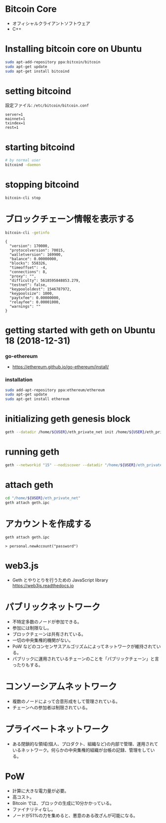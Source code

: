 # Bitcoin Core

- オフィシャルクライアントソフトウェア
- C++

# Installing bitcoin core on Ubuntu

```bash
sudo apt-add-repository ppa:bitcoin/bitcoin
sudo apt-get update
sudo apt-get install bitcoind
```

# setting bitcoind

設定ファイル: `/etc/bitcoin/bitcoin.conf`

```
server=1
mainnet=1
txindex=1
rest=1
```

# starting bitcoind

```bash
# by normal user
bitcoind -daemon
```

# stopping bitcoind

```bash
bitcoin-cli stop
```

# ブロックチェーン情報を表示する

```bash
bitcoin-cli -getinfo
```
```
{
  "version": 170000,
  "protocolversion": 70015,
  "walletversion": 169900,
  "balance": 0.00000000,
  "blocks": 558326,
  "timeoffset": -4,
  "connections": 8,
  "proxy": "",
  "difficulty": 5618595848853.279,
  "testnet": false,
  "keypoololdest": 1546787972,
  "keypoolsize": 1000,
  "paytxfee": 0.00000000,
  "relayfee": 0.00001000,
  "warnings": ""
}
```

# getting started with geth on Ubuntu 18 (2018-12-31)

### go-ethereum

* https://ethereum.github.io/go-ethereum/install/

### installation

```bash
sudo add-apt-repository ppa:ethereum/ethereum
sudo apt-get update
sudo apt-get install ethereum
```

# initializing geth genesis block

```bash
geth --datadir /home/${USER}/eth_private_net init /home/${USER}/eth_private_net/myGenesis.json
```

# running geth

```bash
geth --networkid "15" --nodiscover --datadir "/home/${USER}/eth_private_net" console 2>> /home/${USER}/eth_private_net/geth_err.log
```

# attach geth

```bash
cd "/home/${USER}/eth_private_net"
geth attach geth.ipc
```

# アカウントを作成する

```bash
geth attach geth.ipc
```

```geth
> personal.newAccount("password")
```

# web3.js

* Geth とやりとりを行うための JavaScript library https://web3js.readthedocs.io

# パブリックネットワーク

* 不特定多数のノードが参加できる。
* 参加には制限なし。
* ブロックチェーンは共有されている。
* 一切の中央集権的機関がない。
* PoW などのコンセンサスアルゴリズムによってネットワークが維持されている。
* パブリックに運用されているチェーンのことを「パブリックチェーン」と言ったりもする。

# コンソーシアムネットワーク

* 複数のノードによって合意形成をして管理されている。
* チェーンへの参加者は制限されている。

# プライベートネットワーク

* ある閉鎖的な領域(個人、プロダクト、組織など)の内部で管理、運用されているネットワーク。何らかの中央集権的組織が台帳の記録、管理をしている。

# PoW

* 計算に大きな電力量が必要。
* 高コスト。
* Bitcoin では、ブロックの生成に10分かかっている。
* ファイナリティなし。
* ノードが51%の力を集めると、悪意のある改ざんが可能になる。
